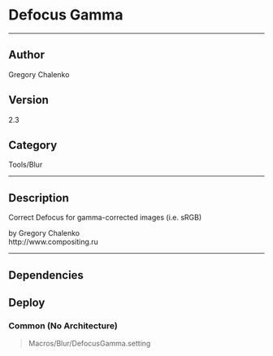 # Defocus Gamma
___

## Author
Gregory Chalenko

## Version
2.3

## Category
Tools/Blur

___

## Description
<p>Correct Defocus for gamma-corrected images (i.e. sRGB)</p>

<p>by Gregory Chalenko<br>
http://www.compositing.ru</p>

___

## Dependencies

## Deploy

### Common (No Architecture)

> Macros/Blur/DefocusGamma.setting  
